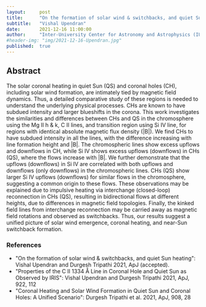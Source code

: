 ```yaml
---
layout:     post
title:      "On the formation of solar wind & switchbacks, and quiet Sun heating"
subtitle:   "Vishal Upendran"
date:       2021-12-16 11:00:00
author:     "Inter-University Center for Astronomy and Astrophysics (IUCAA), India"
#header-img: "img/2021-12-16-Upendran.jpg"
published:  true
---
```


## Abstract
The solar coronal heating in quiet Sun (QS) and coronal holes (CH), including solar wind formation, are intimately tied by magnetic field dynamics. Thus, a detailed comparative study of these regions is needed to understand the underlying physical processes. CHs are known to have subdued intensity and larger blueshifts in the corona. This work investigates the similarities and differences between CHs and QS in the chromosphere using the Mg II h & k, C II lines, and transition region using Si IV line, for regions with identical absolute magnetic flux density (|B|). We find CHs to have subdued intensity in all the lines, with the difference increasing with line formation height and |B|. The chromospheric lines show excess upflows and downflows in CH, while Si IV shows excess upflows (downflows) in CHs (QS), where  the flows increase with |B|. We further demonstrate that the upflows (downflows) in Si IV are correlated with both upflows and downflows (only downflows) in the  chromospheric lines. CHs (QS) show larger Si IV upflows (downflows) for similar flows in the chromosphere, suggesting a common origin to these flows. These  observations may be explained due to impulsive heating via interchange (closed-loop) reconnection in CHs (QS), resulting in bidirectional flows at different heights, due to differences in magnetic field topologies. Finally, the kinked field lines from interchange reconnection may be carried away as magnetic field rotations and observed as switchbacks. Thus, our results suggest a unified picture of solar wind emergence, coronal heating, and near-Sun switchback formation.

### References
* "On the formation of solar wind & switchbacks, and quiet Sun heating": Vishal Upendran and Durgesh Tripathi 2021, ApJ (accepted).
* "Properties of the C II 1334 Å Line in Coronal Hole and Quiet Sun as Observed by IRIS": Vishal Upendran and Durgesh Tripathi 2021, ApJ, 922, 112
* "Coronal Heating and Solar Wind Formation in Quiet Sun and Coronal Holes: A Unified Scenario": Durgesh Tripathi et al. 2021, ApJ, 908, 28
